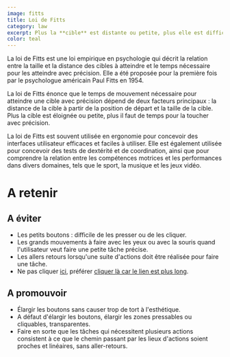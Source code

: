 ```yaml
---
image: fitts
title: Loi de Fitts
category: law
excerpt: Plus la **cible** est distante ou petite, plus elle est difficile à atteindre.
color: teal
---
```


La loi de Fitts est une loi empirique en psychologie qui décrit la relation
entre la taille et la distance des cibles à atteindre et le temps nécessaire
pour les atteindre avec précision. Elle a été proposée pour la première fois par
le psychologue américain Paul Fitts en 1954.

La loi de Fitts énonce que le temps de mouvement nécessaire pour atteindre une
cible avec précision dépend de deux facteurs principaux : la distance de la
cible à partir de la position de départ et la taille de la cible. Plus la cible
est éloignée ou petite, plus il faut de temps pour la toucher avec précision.

La loi de Fitts est souvent utilisée en ergonomie pour concevoir des interfaces
utilisateur efficaces et faciles à utiliser. Elle est également utilisée pour
concevoir des tests de dextérité et de coordination, ainsi que pour comprendre
la relation entre les compétences motrices et les performances dans divers
domaines, tels que le sport, la musique et les jeux vidéo.

# A retenir

## A éviter

- Les petits boutons : difficile de les presser ou de les cliquer.
- Les grands mouvements à faire avec les yeux ou avec la souris quand
  l'utilisateur veut faire une petite tâche précise.
- Les allers retours lorsqu'une suite d'actions doit être réalisée pour
  faire une tâche.
- Ne pas cliquer [ici](/cards/03-law-fitts), préférer [cliquer là car le lien est plus long](/cards/03-law-fitts).

## A promouvoir

- Élargir les boutons sans causer trop de tort à l'esthétique.
- A défaut d'élargir les boutons, élargir les zones pressables ou cliquables,
  transparentes.
- Faire en sorte que les tâches qui nécessitent plusieurs actions consistent à
  ce que le chemin passant par les lieux d'actions soient proches et linéaires,
  sans aller-retours.
